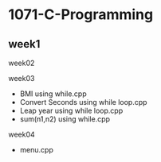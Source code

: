 # 1071-C-Programming
  ## week1
   
  week02
   
  week03
   * BMI using while.cpp
   * Convert Seconds using while loop.cpp
   * Leap year using while loop.cpp
   * sum(n1,n2) using while.cpp
   
   week04
   * menu.cpp
<!--stackedit_data:
eyJoaXN0b3J5IjpbMTYxNTQyOTAwMl19
-->